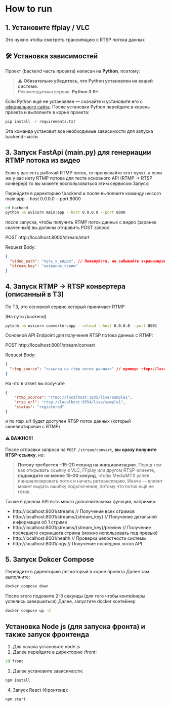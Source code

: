 # How to run

## 1. Установите ffplay / VLC

Это нужно чтобы смотреть трансиляцию с RTSP потока данных

## 🛠 Установка зависимостей

Проект (backend часть проекта) написан на **Python**, поэтому:

> ⚠️ **Обязательно убедитесь, что Python установлен на вашей системе.**  
> Рекомендуемая версия: **Python 3.9+**

Если Python ещё не установлен — скачайте и установите его с [официального сайта](https://www.python.org/downloads/).
После установки Python перейдите в корень проекта и выполните в корне проекта:

```bash
pip install -r requirements.txt
```
Эта команда установит все необходимые зависимости для запуска backend-части.

## 3. Запуск FastApi (main.py) для генериации RTMP потока из видео

Если у вас есть рабочий RTMP поток, то пропускайте этот пункт, а если же у вас нету RTMP потока для теста основного API (RTMP -> RTSP конверер) то вы можете воспользоваться этим сервисом
Запуск:

Перейдите в директорию \backend
и после выполните команду uvicorn main:app --host 0.0.0.0 --port 8000
```bash
cd bachend
python -m uvicorn main:app --host 0.0.0.0 --port 8000
```

после запуска, чтобы получить RTMP поток данных с видео (заранее скаченный) вы должны отправить POST запрос:

POST http://localhost:8000/stream/start

Request Body:

```json
{
  "video_path": "путь_к_видео", // Пожалуйста, не забывайте экранизировать \
  "stream_key": "название_стрим" 
}
```

## 4. Запуск RTMP -> RTSP конвертера (описанный в ТЗ)

По ТЗ, это основной сервис который принимает RTMP

(На пути /backend)
```bash
pytonh -m uvicorn converter:app --reload --host 0.0.0.0 --port 8001
```
Основной API Endpoint для получения RTSP потока данных с RTMP:

POST http://localhost:8001/stream/convert

Request Body:
```json
{
  "rtmp_source": "<ссылка на rtmp поток данных>" // пример: rtmp://localhost:1935/live/sample1
}
```

На что в ответ вы получите 

```json
{
    "rtmp_source": "rtmp://localhost:1935/live/sample1",
    "rtsp_url": "rtsp://localhost:8554/live/sample1",
    "status": "registered"
}
```

и по rtsp_url будет доступен RTSP поток данных (который сконвертирован с RTMP)
#### ⚠️ ВАЖНО!!!

После отправки запроса на `POST /stream/convert`, **вы сразу получите RTSP-ссылку**, но:
> **Потоку требуется ~15–20 секунд на инициализацию.**
Перед тем как открывать ссылку в VLC, FFplay или другом RTSP-клиенте, **подождите не менее 15–20 секунд**, чтобы MediaMTX успел инициализировать поток и начать ретрансляцию.
Иначе — клиент может выдать ошибку подключения, потому что поток ещё не готов.

Также в данном API есть много дополнительных функций, например:
- http://localhost:8001/streams // Получение всех стримов
- http://localhost:8001/streams/{stream_key} // Получение детальной информации об 1 стриме
- http://localhost:8001/streams/{stream_key}/preview // Получение последнего скриншота стрима (можно использовать под превью)
- http://localhost:8001/health // Проверка целостности системы
- http://localhost:8001/logs // Получение последних логов API

## 5. Запуск Dokcer Compose

Перейдите в директорию /mt который в корне проекта
Далее там выполните:

```bash
docker compose down
```

После этого подожите 2-3 секунды (для того чтобы контейнеры успелись завершиться)
Далее, запустите docker контейнер

```bash
docker compose up -d
```

## Установка Node js (для запуска фронта) и также запуск фронтенда

1. Для начала установите node js
2. Далее перейдите в директорию /front:

```bash
cd front
```

3. Далее установите зависимости:

```bash
npm install
```

4. Запуск React (Фронтенд):

```bash
npm start
```
